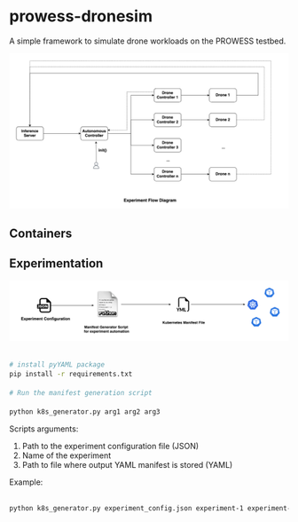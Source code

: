 # prowess-dronesim

A simple framework to simulate drone workloads on the PROWESS testbed.

![overview](assets/img/overview.png)

## Containers


## Experimentation

![generator-script](assets/img/manifest_generation.png)

```bash

# install pyYAML package
pip install -r requirements.txt

# Run the manifest generation script

python k8s_generator.py arg1 arg2 arg3

```

Scripts arguments:
1. Path to the experiment configuration file (JSON)
2. Name of the experiment
3. Path to file where output YAML manifest is stored (YAML)

Example:

```bash

python k8s_generator.py experiment_config.json experiment-1 experiment-1.yaml

```